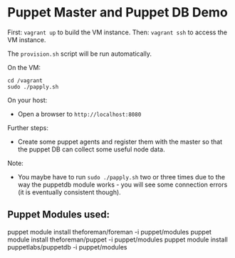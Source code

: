 Puppet Master and Puppet DB Demo
================================

First: `vagrant up` to build the VM instance.
Then: `vagrant ssh` to access the VM instance.

The `provision.sh` script will be run automatically.

On the VM:

    cd /vagrant
    sudo ./papply.sh

On your host:

* Open a browser to `http://localhost:8080`

Further steps:

* Create some puppet agents and register them with the master so that the puppet DB can collect some useful node data.

Note:

* You maybe have to run `sudo ./papply.sh` two or three times due to the way the puppetdb module works - you will see some connection errors (it is eventually consistent though).

Puppet Modules used:
--------------------

puppet module install theforeman/foreman -i puppet/modules
puppet module install theforeman/puppet -i puppet/modules
puppet module install puppetlabs/puppetdb -i puppet/modules


